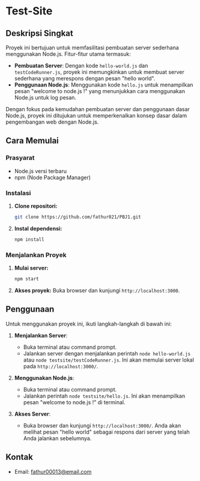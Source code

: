 # Test-Site

## Deskripsi Singkat

Proyek ini bertujuan untuk memfasilitasi pembuatan server sederhana menggunakan Node.js. Fitur-fitur utama termasuk:

- **Pembuatan Server**: Dengan kode `hello-world.js` dan `testCodeRunner.js`, proyek ini memungkinkan untuk membuat server sederhana yang merespons dengan pesan "hello world".
- **Penggunaan Node.js**: Menggunakan kode `hello.js` untuk menampilkan pesan "welcome to node.js !" yang menunjukkan cara menggunakan Node.js untuk log pesan.

Dengan fokus pada kemudahan pembuatan server dan penggunaan dasar Node.js, proyek ini ditujukan untuk memperkenalkan konsep dasar dalam pengembangan web dengan Node.js.
## Cara Memulai

### Prasyarat

- Node.js versi terbaru
- npm (Node Package Manager)

### Instalasi

1. **Clone repositori:**
    ```bash
    git clone https://github.com/fathur021/PBJ1.git
    ```

2. **Instal dependensi:**
    ```bash
    npm install
    ```

### Menjalankan Proyek

1. **Mulai server:**
    ```bash
    npm start
    ```

2. **Akses proyek:**
    Buka browser dan kunjungi `http://localhost:3000`.

## Penggunaan

Untuk menggunakan proyek ini, ikuti langkah-langkah di bawah ini:

1. **Menjalankan Server**:
    - Buka terminal atau command prompt.
    - Jalankan server dengan menjalankan perintah `node hello-world.js` atau `node testsite/testCodeRunner.js`. Ini akan memulai server lokal pada `http://localhost:3000/`.

2. **Menggunakan Node.js**:
    - Buka terminal atau command prompt.
    - Jalankan perintah `node testsite/hello.js`. Ini akan menampilkan pesan "welcome to node.js !" di terminal.

3. **Akses Server**:
    - Buka browser dan kunjungi `http://localhost:3000/`. Anda akan melihat pesan "hello world" sebagai respons dari server yang telah Anda jalankan sebelumnya.



## Kontak

- Email: fathur00013@email.com

